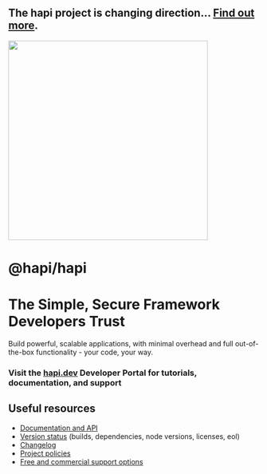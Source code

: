 ## The hapi project is changing direction... [Find out more](https://github.com/hapijs/hapi/issues/4111).

<img src="https://raw.githubusercontent.com/hapijs/assets/master/images/hapi.png" width="400px" />

# @hapi/hapi

# The Simple, Secure Framework Developers Trust

Build powerful, scalable applications, with minimal overhead and full out-of-the-box functionality - your code, your way.

### Visit the [hapi.dev](https://hapi.dev) Developer Portal for tutorials, documentation, and support

## Useful resources

- [Documentation and API](https://hapi.dev/)
- [Version status](https://hapi.dev/resources/status/#hapi) (builds, dependencies, node versions, licenses, eol)
- [Changelog](https://hapi.dev/resources/changelog/)
- [Project policies](https://hapi.dev/policies/)
- [Free and commercial support options](https://hapi.dev/support/)